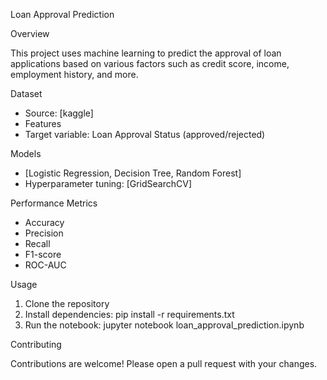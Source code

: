 Loan Approval Prediction

Overview

This project uses machine learning to predict the approval of loan applications based on various factors such as credit score, income, employment history, and more.

Dataset

- Source: [kaggle]
- Features
- Target variable: Loan Approval Status (approved/rejected)

Models

- [Logistic Regression, Decision Tree, Random Forest]
- Hyperparameter tuning: [GridSearchCV]

Performance Metrics

- Accuracy
- Precision
- Recall
- F1-score
- ROC-AUC

Usage

1. Clone the repository
2. Install dependencies: pip install -r requirements.txt
3. Run the notebook: jupyter notebook loan_approval_prediction.ipynb

Contributing

Contributions are welcome! Please open a pull request with your changes.

